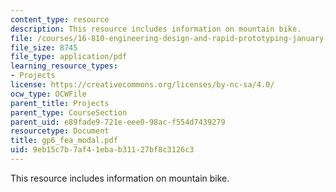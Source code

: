 ```yaml
---
content_type: resource
description: This resource includes information on mountain bike.
file: /courses/16-810-engineering-design-and-rapid-prototyping-january-iap-2005/9eb15c7b7af41ebab31127bf8c3126c3_gp6_fea_modal.pdf
file_size: 8745
file_type: application/pdf
learning_resource_types:
- Projects
license: https://creativecommons.org/licenses/by-nc-sa/4.0/
ocw_type: OCWFile
parent_title: Projects
parent_type: CourseSection
parent_uid: e89fade9-721e-eee0-98ac-f554d7439279
resourcetype: Document
title: gp6_fea_modal.pdf
uid: 9eb15c7b-7af4-1eba-b311-27bf8c3126c3
---
```

This resource includes information on mountain bike.